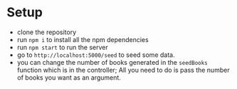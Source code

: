 # Setup
- clone the repository
- run `npm i` to install all the npm dependencies
- run `npm start` to run the server
- go to `http://localhost:5000/seed` to seed some data.
- you can change the number of books generated in the `seedBooks` function which is in the controller; All you need to do is pass the number of books you want as an argument.
